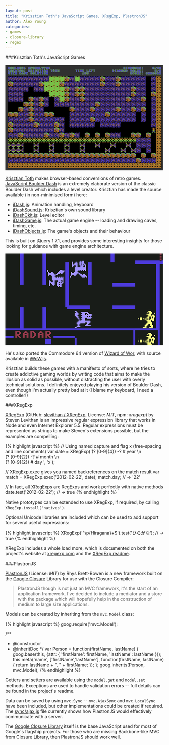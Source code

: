 ```yaml
---
layout: post
title: "Krisztian Toth's JavaScript Games, XRegExp, PlastronJS"
author: Alex Young
categories: 
- games
- closure-library
- regex
---
```


###Krisztian Toth's JavaScript Games

![JavaScript Boulder Dash](/images/posts/boulderdash-krissz.png)

[Krisztian Toth](http://krissz.hu) makes browser-based conversions of retro games.  [JavaScript Boulder Dash](http://boulderdash.krissz.hu/) is an extremely elaborate version of the classic Boulder Dash which includes a level creator.  Krisztian has made the source available (in non-minimised form) here:

* [jDash.js](http://boulderdash.krissz.hu/source/jDash.js): Animation handling, keyboard
* [jDashSound.js](http://boulderdash.krissz.hu/source/jDashSound.js): Krisztian's own sound library
* [jDashCkit.js](http://boulderdash.krissz.hu/source/jDashCkit.js): Level editor
* [jDashGame.js](http://boulderdash.krissz.hu/source/jDashGame.js): The actual game engine -- loading and drawing caves, timing, etc.
* [jDashObjects.js](http://boulderdash.krissz.hu/source/jDashObjects.js): The game's objects and their behaviour

This is built on jQuery 1.7.1, and provides some interesting insights for those looking for guidance with game engine architecture.

![Wizard of Wor](/images/posts/wizard-of-wor.png)

He's also ported the Commodore 64 version of [Wizard of Wor](http://wizardofwor.krissz.hu/), with source available in [jWoW.js](http://wizardofwor.krissz.hu/source/jWoW.js).

Krisztian builds these games with a manifesto of sorts, where he tries to create addictive gaming worlds by writing code that aims to make the illusion as solid as possible, without distracting the user with overly technical solutions.  I definitely enjoyed playing his version of Boulder Dash, even though I'm actually pretty bad at it (I blame my keyboard, I need a controller!)

###XRegExp

[XRegExp](http://xregexp.com/) (GitHub: [slevithan / XRegExp](https://github.com/slevithan/XRegExp), License: _MIT_, npm: _xregexp_) by Steven Levithan is an impressive regular expression library that works in Node and even Internet Explorer 5.5.  Regular expressions must be represented as strings to make Steven's extensions possible, but the examples are compelling:

{% highlight javascript %}
// Using named capture and flag x (free-spacing and line comments)
var date = XRegExp('(?<year>  [0-9]{4}) -?  # year  \n\
                    (?<month> [0-9]{2}) -?  # month \n\
                    (?<day>   [0-9]{2})     # day   ', 'x');

// XRegExp.exec gives you named backreferences on the match result
var match = XRegExp.exec('2012-02-22', date);
match.day; // -> '22'

// In fact, all XRegExps are RegExps and work perfectly with native methods
date.test('2012-02-22'); // -> true
{% endhighlight %}

Native prototypes can be extended to use XRegExp, if required, by calling `XRegExp.install('natives')`.

Optional Unicode libraries are included which can be used to add support for several useful expressions:

{% highlight javascript %}
XRegExp('^\\p{Hiragana}+$').test('ひらがな'); // -> true
{% endhighlight %}

XRegExp includes a whole load more, which is documented on both the project's website at [xregexp.com](http://xregexp.com/) and the [XRegExp readme](https://github.com/slevithan/XRegExp).

###PlastronJS

[PlastronJS](https://github.com/rhysbrettbowen/PlastronJS) (License: _MIT_) by Rhys Brett-Bowen is a new framework built on the [Google Closure](https://developers.google.com/closure/) Library for use with the Closure Compiler:

> PlastronJS though is not just an MVC framework, it's the start of an application framework. I've decided to include a mediator and a store with the package which will hopefully help in the construction of medium to large size applications.

Models can be created by inheriting from the `mvc.Model` class:

{% highlight javascript %}
goog.require('mvc.Model');

/**
 * @constructor
 * @inheritDoc
 */
var Person = function(firstName, lastName) {
    goog.base(this, {attr: {
        'firstName': firstName,
        'lastName': lastName
    }});
    this.meta('name', ['firstName','lastName'], function(firstName, lastName) {
        return lastName + ", " + firstName;
    });
};
goog.inherits(Person, mvc.Model);
{% endhighlight %}

Getters and setters are available using the `model.get` and `model.set` methods.  Exceptions are used to handle validation errors -- full details can be found in the project's readme.

Data can be saved by using `mvc.Sync` -- `mvc.AjaxSync` and `mvc.LocalSync` have been included, but other implementations could be created if required.  The [sync/ajax.js](https://github.com/rhysbrettbowen/PlastronJS/blob/master/sync/ajax.js) file currently shows how PlastronJS would effectively communicate with a server.

The [Google Closure Library](https://developers.google.com/closure/library/) itself is the base JavaScript used for most of Google's flagship projects.  For those who are missing Backbone-like MVC from Closure Library, then PlastronJS should work well.
